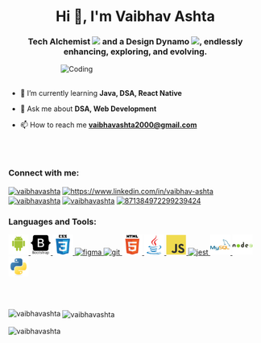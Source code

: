<h1 align="center">Hi 👋, I'm Vaibhav Ashta</h1>
<h3 align="center">Tech Alchemist <img src="https://github.com/rudrabarad/rudrabarad/blob/master/Assets/Developer.gif" width="30px"> and a Design Dynamo <img src="https://github.com/rudrabarad/rudrabarad/blob/master/Assets/Designer.gif" width="30px">, endlessly enhancing, exploring, and evolving.</h3>
<img align="right" alt="Coding" width="400" src="https://media.giphy.com/media/qgQUggAC3Pfv687qPC/giphy.gif">

<br><br>
- 🌱 I’m currently learning **Java, DSA, React Native**

- 💬 Ask me about **DSA, Web Development**

- 📫 How to reach me **vaibhavashta2000@gmail.com**

<br><br>
<h3 align="left">Connect with me:</h3>
<p align="left">
<a href="https://twitter.com/vaibhavashta" target="blank"><img align="center" src="https://raw.githubusercontent.com/rahuldkjain/github-profile-readme-generator/master/src/images/icons/Social/twitter.svg" alt="vaibhavashta" height="30" width="40" /></a>
<a href="https://www.linkedin.com/in/vaibhav-ashta" target="blank"><img align="center" src="https://raw.githubusercontent.com/rahuldkjain/github-profile-readme-generator/master/src/images/icons/Social/linked-in-alt.svg" alt="https://www.linkedin.com/in/vaibhav-ashta" height="30" width="40" /></a>
<a href="https://instagram.com/vaibhavashta" target="blank"><img align="center" src="https://raw.githubusercontent.com/rahuldkjain/github-profile-readme-generator/master/src/images/icons/Social/instagram.svg" alt="vaibhavashta" height="30" width="40" /></a>
<a href="https://www.codechef.com/users/vaibhavashta" target="blank"><img align="center" src="https://cdn.jsdelivr.net/npm/simple-icons@3.1.0/icons/codechef.svg" alt="vaibhavashta" height="30" width="40" /></a>
<a href="https://discord.gg/871384972299239424" target="blank"><img align="center" src="https://raw.githubusercontent.com/rahuldkjain/github-profile-readme-generator/master/src/images/icons/Social/discord.svg" alt="871384972299239424" height="30" width="40" /></a>
</p>

<h3 align="left">Languages and Tools:</h3>
<p align="left"> <a href="https://developer.android.com" target="_blank" rel="noreferrer"> <img src="https://raw.githubusercontent.com/devicons/devicon/master/icons/android/android-original-wordmark.svg" alt="android" width="40" height="40"/> </a> <a href="https://getbootstrap.com" target="_blank" rel="noreferrer"> <img src="https://raw.githubusercontent.com/devicons/devicon/master/icons/bootstrap/bootstrap-plain-wordmark.svg" alt="bootstrap" width="40" height="40"/> </a> <a href="https://www.w3schools.com/css/" target="_blank" rel="noreferrer"> <img src="https://raw.githubusercontent.com/devicons/devicon/master/icons/css3/css3-original-wordmark.svg" alt="css3" width="40" height="40"/> </a> <a href="https://www.figma.com/" target="_blank" rel="noreferrer"> <img src="https://www.vectorlogo.zone/logos/figma/figma-icon.svg" alt="figma" width="40" height="40"/> </a> <a href="https://git-scm.com/" target="_blank" rel="noreferrer"> <img src="https://www.vectorlogo.zone/logos/git-scm/git-scm-icon.svg" alt="git" width="40" height="40"/> </a> <a href="https://www.w3.org/html/" target="_blank" rel="noreferrer"> <img src="https://raw.githubusercontent.com/devicons/devicon/master/icons/html5/html5-original-wordmark.svg" alt="html5" width="40" height="40"/> </a> <a href="https://www.java.com" target="_blank" rel="noreferrer"> <img src="https://raw.githubusercontent.com/devicons/devicon/master/icons/java/java-original.svg" alt="java" width="40" height="40"/> </a> <a href="https://developer.mozilla.org/en-US/docs/Web/JavaScript" target="_blank" rel="noreferrer"> <img src="https://raw.githubusercontent.com/devicons/devicon/master/icons/javascript/javascript-original.svg" alt="javascript" width="40" height="40"/> </a> <a href="https://jestjs.io" target="_blank" rel="noreferrer"> <img src="https://www.vectorlogo.zone/logos/jestjsio/jestjsio-icon.svg" alt="jest" width="40" height="40"/> </a> <a href="https://www.mysql.com/" target="_blank" rel="noreferrer"> <img src="https://raw.githubusercontent.com/devicons/devicon/master/icons/mysql/mysql-original-wordmark.svg" alt="mysql" width="40" height="40"/> </a> <a href="https://nodejs.org" target="_blank" rel="noreferrer"> <img src="https://raw.githubusercontent.com/devicons/devicon/master/icons/nodejs/nodejs-original-wordmark.svg" alt="nodejs" width="40" height="40"/> </a> <a href="https://www.python.org" target="_blank" rel="noreferrer"> <img src="https://raw.githubusercontent.com/devicons/devicon/master/icons/python/python-original.svg" alt="python" width="40" height="40"/> </a> </p>

<br><br>

<p><img align="left" src="https://github-readme-stats.vercel.app/api/top-langs?username=vaibhavashta&show_icons=true&locale=en&layout=compact" alt="vaibhavashta" /></p>

<p>&nbsp;<img align="center" src="https://github-readme-stats.vercel.app/api?username=vaibhavashta&show_icons=true&locale=en" alt="vaibhavashta" /></p>

<p><img align="center" src="https://github-readme-streak-stats.herokuapp.com/?user=vaibhavashta&" alt="vaibhavashta" /></p>
